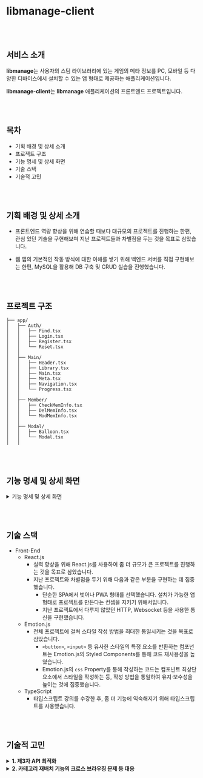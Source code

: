 # libmanage-client

<br/><br/>

## 서비스 소개
**libmanage**는 사용자의 스팀 라이브러리에 있는 게임의 메타 정보를 PC, 모바일 등 다양한 디바이스에서 설치할 수 있는 앱 형태로 제공하는 애플리케이션입니다.

**libmanage-client**는 **libmanage** 애플리케이션의 프론트엔드 프로젝트입니다.

<br/><br/>

## 목차
* 기획 배경 및 상세 소개
* 프로젝트 구조
* 기능 명세 및 상세 화면
* 기술 스택
* 기술적 고민

<br/><br/>

## 기획 배경 및 상세 소개
* 프론트엔드 역량 향상을 위해 연습할 때보다 대규모의 프로젝트를 진행하는 한편, 관심 있던 기술을 구현해보며 지난 프로젝트들과 차별점을 두는 것을 목표로 삼았습니다.

* 웹 앱의 기본적인 작동 방식에 대한 이해를 쌓기 위해 백엔드 서버를 직접 구현해보는 한편, MySQL을 활용해 DB 구축 및 CRUD 실습을 진행했습니다.

<br/><br/>

## 프로젝트 구조
```
├── app/
│   ├── Auth/
│   │   ├── Find.tsx
│   │   ├── Login.tsx
│   │   ├── Register.tsx
│   │   └── Reset.tsx
│   │
│   ├── Main/
│   │   ├── Header.tsx
│   │   ├── Library.tsx
│   │   ├── Main.tsx
│   │   ├── Meta.tsx
│   │   ├── Navigation.tsx
│   │   └── Progress.tsx
│   │
│   ├── Member/
│   │   ├── CheckMemInfo.tsx
│   │   ├── DelMemInfo.tsx
│   │   └── ModMemInfo.tsx
│   │
│   ├── Modal/
│   │   ├── Balloon.tsx
│   │   └── Modal.tsx
│   │
```

<br/><br/>

## 기능 명세 및 상세 화면
<details>
<summary>기능 명세 및 상세 화면</summary>

<br/>

<details>
<summary>1. 기본 화면</summary>
<div markdown="1">

![main](https://user-images.githubusercontent.com/20578093/163828641-81572288-f474-43b1-8184-66774b385769.png)

</div>
</details>

<br/>

<details>
<summary>2. 로그인</summary>
<div markdown="1">

* DB 데이터와의 대조를 통한 **로그인** 기능
* 임의의 사용자 정보 생성을 통한 **게스트 로그인** 기능
* 로그인 없이 사용할 수 있는 **오프라인으로 접속** 기능
![libmng-login](https://user-images.githubusercontent.com/20578093/163829017-557eb190-c4a7-4fa2-b5dc-66a9455ff2e4.png)

</div>
</details>

<br/>

<details>
<summary>3. 사용자 정보 관리</summary>

<br/>

<details>
<summary>3-1. 회원가입</summary>
<div markdown="1">

![libmng-reg](https://user-images.githubusercontent.com/20578093/163829174-f951975e-9c38-415f-bbf6-3ba2ee7c3f2d.png)

</div>
</details>

<br/>

<details>
<summary>3-2. 아이디/비밀번호 찾기</summary>
<div markdown="1">

* 3-2-1. 아이디 찾기
	![libmng_find_id](https://user-images.githubusercontent.com/20578093/163829466-3f33f88e-5f97-4b43-bf53-c4e77766d6cd.png)
* 3-2-2. 비밀번호 찾기
	![libmng_find_pwd](https://user-images.githubusercontent.com/20578093/163829516-16e6ca66-2ab2-474a-90c7-247ed92c307f.png)
* 3-2-3. 경우별 예시
	![libmng_find_ex](https://user-images.githubusercontent.com/20578093/163829567-8fd3c940-013e-4bfe-b4e5-a226d1bbe8dd.png)

	<details>
	<summary>3-2-4. 비밀번호 재설정</summary>
	<div markdown="1">

	* 사용자 요청별 토큰 기반으로 비밀번호 재설정 링크 제공
	* 토큰이 유효할 경우
		![libmng_token_valid](https://user-images.githubusercontent.com/20578093/163829755-41dc4186-f260-472c-b191-0e2d4d0d942a.png)
	* 토큰이 만료된 경우
		![libmng_token_expired](https://user-images.githubusercontent.com/20578093/163829848-653acec0-26a4-43e5-afc8-983877fcbc7a.png)
	* 올바르지 않은 토큰을 사용할 경우
		![libmng_token_invalid](https://user-images.githubusercontent.com/20578093/163829790-21496226-0e26-40a8-969f-016c6dbc1729.png)
	* 오류가 발생한 경우
		![libmng_token_err](https://user-images.githubusercontent.com/20578093/163829843-149dc5fe-b619-47ef-845d-ac59bb0dd2c5.png)

	</div>
	</details>

<br/>

</div>
</details>

<br/>

<details>
<summary>3-3. 회원정보 수정</summary>
<div markdown="1">

* 기능 이용 방법
	![libmng_meminfo_howto](https://user-images.githubusercontent.com/20578093/163830117-4e61e00d-da2f-4aa9-a92b-3717e37a49f8.png)
* 기능 상세
	![libmng_meminfo_mod](https://user-images.githubusercontent.com/20578093/163830125-c9eab841-7c70-4df3-a7d6-d98bf7be7093.png)

</div>
</details>

<br/>

<details>
<summary>3-4. 회원 탈퇴</summary>
<div markdown="1">

* 기능 이용 방법
	![libmng_meminfo_howto](https://user-images.githubusercontent.com/20578093/163830117-4e61e00d-da2f-4aa9-a92b-3717e37a49f8.png)
* 기능 상세
	![libmng_meminfo_out](https://user-images.githubusercontent.com/20578093/163830128-98d72746-8bd3-44e8-8e8c-518a94f2876a.png)

</div>
</details>

</details>

<br/>

<details>
<summary>4. 사용자 라이브러리 관리</summary>

<br/>

<details>
<summary>4-1. 사용자의 스팀 로그인을 통한 라이브러리 정보 등록</summary>
<div markdown="1">

1. 라이브러리를 등록할 스토어(스팀)에 로그인
	![libmng_process](https://user-images.githubusercontent.com/20578093/163830499-1c70cecd-24e9-4f9a-84ef-c6cbc3af423a.png)
2. 백엔드 서버를 통해 보유 게임의 메타데이터 검색 후 DB에 저장
	* 프론트엔드 영역은 Websocket 연결을 통해 진행 상황 정보를 백엔드 서버로부터 수령, 표시
	<details>
	<summary>상태 메시지 일람</summary>
	<div markdown="1">

	1. 보유 중인 라이브러리를 IGDB 서비스에 검색 중입니다.
		* 사용자 라이브러리에 저장된 콘텐츠(= 게임)의 제목을 기반으로 [igdb.com](https://www.igdb.com/) 데이터 검색
		![libmng_search](https://user-images.githubusercontent.com/20578093/163830505-d85aeabd-55b3-4b0e-8771-0a226d4380ff.png)
	2. IGDB 서비스로부터 메타데이터를 수신하는 중입니다. (n 회차 / 전체 m 회)
		* 애플리케이션 배포 플랫폼인 Heroku 설정으로 인해 요청 하나의 길이가 30초를 초과할 경우 강제로 접속 종료가 발생함
			* 테스트 환경에서 25개를 초과하는 아이템에 대해 검색 + 데이터 정렬을 위한 가공 + DB 저장까지 진행했을 때 연결 종료가 발생해 25개 단위로 요청
			* 테스트 환경: 와이파이 환경(5GHz 대역, 공유기까지 약 8m 거리)
		![libmng_get_meta](https://user-images.githubusercontent.com/20578093/163830487-9739134b-980a-4e06-b718-16f5e8e0da7f.png)
	3. 수신한 메타데이터를 가공하는 중입니다.
		* 검색한 메타데이터를 리스트 표시를 위한 형태로 가공
		<details>
		<summary>테이블 구조</summary>
		<div markdown="1">

		* libid: 테이블 내 번호
		* title: 콘텐츠 제목 - 텍스트 리스트 표시용
		* cover: 콘텐츠 섬네일 - 섬네일 리스트 표시용
		* igdb_url: 메타데이터 사이트상 해당 콘텐츠의 검색 결과 url
		* processed: 아래 meta 항목이 igdb 사이트에서 막 검색된 상태인지, libmanage 앱에서 표시를 위해 가공된 상태인지 표시
		* meta: 콘텐츠를 메타데이터 사이트에 검색했을 때 받을 수 있는 데이터
			* igdb의 경우 해당 사이트 고유의 id로 값이 제공되므로, libmanage 앱에서의 표시를 위해 추가 가공이 필요
			<details>
			<summary>미가공 상태 예시</summary>
			<div markdown="1">

			* number 값, string 값, number 형태의 추가 검색이 필요한 id가 혼재된 상태
			```
			{
				"id":42,
				"age_ratings":[3193],
				"aggregated_rating":80,
				"aggregated_rating_count":4,
				"alternative_names":[20708,69677,69678,69679],
				"bundles":[46712,52883],
				"category":0,
				"collection":9,
				"cover":86954,
				"created_at":1297808346,
				"external_games":[14911,62326,76954,148020,247081],
				"first_release_date":1070323200,
				"follows":24,
				"game_engines":[6],
				"game_modes":[1],
				"genres":[5,12],
				"involved_companies":[51,52],
				"keywords":[3,58,67,103,106,132,221,283,453,872,970,1026,1097,1098,1158,1219,1313,1322,1346,1423,1523,1527,2242,3061,3270,4035,4094,4134,4183,4187,4202,4250,4284,4304,4330,4345,4376,4391,4397,4420,4428,4432,4444,4446,4543,4571,4592,4594,4598,4611,4613,4619,4621,4624,4626,4634,4660,4662,4681,4712,4737,4770,4777,4832,4838,4850,4892,4896,4902,4918,4920,4980,4992,5029,5185,5197,5264,5272,5349,5350,5382,5426,5427,5479,5542,5544,5554,5578,5583,5595,5599,5697,5704,5760,5783,5799,5800,5812,5892,5963,6002,6005,6135,6250,6258,6260,6261,6352,6363,6374,6377,6378,6391,6397,6400,6428,6478,6589,6619,6621,6624,6630,6737,6767,7021,7038,7353,7476,7498,7582,7593,7670,8101,8262,8792,8806,8969,8996,9003,9083,9291,9306,9313,9376,9378,9382,9444,9653,10047,10048,10322,11067,11699,11810,12123,12195,12254,12279,12442,13114,13115,13117,16058],
				"name":"Deus Ex: Invisible War",
				"platforms":[6,11],
				"player_perspectives":[1],
				"rating":63.0240945538585,
				"rating_count":83,
				"release_dates":[17,14215],
				"screenshots":[418,419,420,421,422],
				"similar_games":[41,43,2031,3042,5647,9498,9727,11270,19441,19531],
				"slug":"deus-ex-invisible-war",
				"summary":"Several religious and political factions see an opportunity to re-shape a worldwide government to their agendas. In this techno-nightmare, take part in the dark struggle to raise the world from its own ashes.\n\nThis dynamic and innovative 1st person-action/adventure brings a level of reality unprecedented in a videogame. Biotech modifications allow players to see through walls, leap 40 feet into the air, regenerate critical body damage or render yourself radar invisible. Globe-hop to real world locations such as Seattle, Antarctica, and Cairo.",
				"tags":[1,18,268435461,268435468,536870915,536870970,536870979,536871015,536871018,536871044,536871133,536871195,536871365,536871784,536871882,536871938,536872009,536872010,536872070,536872131,536872225,536872234,536872258,536872335,536872435,536872439,536873154,536873973,536874182,536874947,536875006,536875046,536875095,536875099,536875114,536875162,536875196,536875216,536875242,536875257,536875288,536875303,536875309,536875332,536875340,536875344,536875356,536875358,536875455,536875483,536875504,536875506,536875510,536875523,536875525,536875531,536875533,536875536,536875538,536875546,536875572,536875574,536875593,536875624,536875649,536875682,536875689,536875744,536875750,536875762,536875804,536875808,536875814,536875830,536875832,536875892,536875904,536875941,536876097,536876109,536876176,536876184,536876261,536876262,536876294,536876338,536876339,536876391,536876454,536876456,536876466,536876490,536876495,536876507,536876511,536876609,536876616,536876672,536876695,536876711,536876712,536876724,536876804,536876875,536876914,536876917,536877047,536877162,536877170,536877172,536877173,536877264,536877275,536877286,536877289,536877290,536877303,536877309,536877312,536877340,536877390,536877501,536877531,536877533,536877536,536877542,536877649,536877679,536877933,536877950,536878265,536878388,536878410,536878494,536878505,536878582,536879013,536879174,536879704,536879718,536879881,536879908,536879915,536879995,536880203,536880218,536880225,536880288,536880290,536880294,536880356,536880565,536880959,536880960,536881234,536881979,536882611,536882722,536883035,536883107,536883166,536883191,536883354,536884026,536884027,536884029,536886970],
				"themes":[1,18],
				"total_rating":71.51204727692925,
				"total_rating_count":87,
				"updated_at":1635246352,
				"url":"https://www.igdb.com/games/deus-ex-invisible-war",
				"videos":[10],
				"websites":[40860,40861,118817,127466,127467],
				"checksum":"c5d279b8-a8d6-ed33-c612-69f87661f8be"
			}
			```

			</div>
			</details>
			<details>
			<summary>가공 상태 예시</summary>
			<div markdown="1">

			* 표시할 데이터만 추출한 후 개별적인 검색 요청을 통해 유의미한 값을 수령하는 방식으로 가공 진행
			```
			{
				"artworks":["ars1d"],
				"covers":["co1vok"],
				"collections":["Batman: Arkham"],
				"genres":["Hack and slash/Beat ''em up","Adventure"],
				"game_videos":["T8bu2Y_cZb8"],
				"game_modes":["Single player"],
				"player_perspectives":["Third person"],
				"franchises":["Batman"],
				"release_dates":[{"id":208307,"human":"Mar 26, 2010","platform":6,"platform_name":"PC (Microsoft Windows)"},{"id":208308,"human":"May 11, 2010","platform":9,"platform_name":"PlayStation 3"},{"id":208309,"human":"May 11, 2010","platform":12,"platform_name":"Xbox 360"},{"id":208310,"human":"Nov 03, 2011","platform":14,"platform_name":"Mac"},{"id":208311,"human":"Mar 26, 2010","platform":9,"platform_name":"PlayStation 3"},{"id":208312,"human":"Mar 26, 2010","platform":12,"platform_name":"Xbox 360"}],
				"platforms":["PC (Microsoft Windows)","PlayStation 3","Xbox 360","Mac"],
				"themes":["Action","Horror","Stealth"],
				"age_ratings":[{"id":29694,"category":1,"rating":10},{"id":29695,"category":2,"rating":3}],
				"screenshots":["giqxuveuvxoc9e8zwh64","ppduuwevxcv7ttbs6pwy","ks88mlsjpk5ggdniz4sw","m5cbxh6yq3cobpe6dord","uqtqx7bajgm51ld0sjxg"],
				"involved_companies":[{"id":51849,"company":50,"developer":false,"publisher":true,"company_name":"WB Games"},{"id":106800,"company":164,"developer":true,"publisher":false,"company_name":"Rocksteady Studios"},{"id":106801,"company":4,"developer":false,"publisher":true,"company_name":"Eidos Interactive"},{"id":106802,"company":23,"developer":false,"publisher":false,"company_name":"Feral Interactive"},{"id":106803,"company":165,"developer":false,"publisher":true,"company_name":"DC Entertainment"}],
				"websites":[{"id":40018,"category":13,"url":"https://store.steampowered.com/app/35140"},{"id":120154,"category":16,"url":"https://www.epicgames.com/store/en-US/product/batman-arkham-asylum/home"},{"id":150964,"category":1,"url":"http://rocksteadyltd.com/#arkham-asylum"},{"id":150965,"category":6,"url":"https://www.twitch.tv/rocksteady"},{"id":150966,"category":9,"url":"https://www.youtube.com/user/BatmanArkhamCity"},{"id":150967,"category":4,"url":"https://www.facebook.com/BatmanArkhamUK"},{"id":150968,"category":5,"url":"https://twitter.com/batmanarkham"},{"id":150969,"category":8,"url":"https://www.instagram.com/batmanarkham"},{"id":150970,"category":14,"url":"https://www.reddit.com/r/BatmanArkham"},{"id":150971,"category":2,"url":"https://batman.fandom.com/wiki/Batman:_Arkham_Asylum"}],
				"name":"Batman: Arkham Asylum - Game of the Year Edition",
				"summary":"Critically acclaimed Batman: Arkham Asylum returns with a remastered Game of the Year Edition, featuring 4 extra Challenge Maps. The additional Challenge Maps are Crime Alley; Scarecrow Nightmare; Totally Insane and Nocturnal Hunter (both from the Insane Night Map Pack). \n- Utilize the unique FreeFlow™ combat system to chain together unlimited combos seamlessly and battle with huge groups of The Joker’s henchmen in brutal melee brawls \n- Investigate as Batman, the WORLD’S GREATEST DETECTIVE, by solving intricate puzzles with the help of cutting edge forensic tools including x-ray scanning, fingerprint scans, ‘Amido Black’ spray and a pheromone tracker \n- Face off against Gotham’s greatest villains including The Joker, HARLEY QUINN, POISON IVY and KILLER CROC \n- Become the Invisible Predator™ with Batman’s fear takedowns and unique vantage point system to move without being seen and hunt enemies \n- Choose multiple takedown methods, including swooping from the sky and smashing through walls. \n- Explore every inch of Arkham Asylum and roam freely on the infamous island, presented for the first time ever in its gritty and realistic entirety \n- Experience what it’s like to be BATMAN using BATARANGS, explosive gel aerosol, The Batclaw, sonar resonator and the line launcher \n- Unlock more secrets by completing hidden challenges in the world and develop and customize equipment by earning experience points \n- Enjoy complete superhero freedom in the environment with the use of Batman’s grapnel gun to get to any place you can see, jump from any height and glide in any direction",
				"totalRating":89.39922440890159
			}
			```

			</div>
			</details>
		```
		+--------------+-------------+------+-----+---------+----------------+
		| Field        | Type        | Null | Key | Default | Extra          |
		+--------------+-------------+------+-----+---------+----------------+
		| libid        | int(11)     | No   | PRI | NULL    | auto_increment |
		| title        | text        | No   |     | NULL    |                |
		| cover        | text        | Yes  |     | NULL    |                |
		| igdb_url     | text        | No   |     | NULL    |                |
		| processed    | char(5)     | No   |     | NULL    |                |
		| meta         | text        | No   |     | NULL    |                |
		+--------------+-------------+------+-----+---------+----------------+
		```

		</div>
		</details>

		![libmng_proc_meta](https://user-images.githubusercontent.com/20578093/163830494-c5dbc240-6556-4066-af5b-a940d8720ed5.png)

	4. 메타데이터의 저장이 완료됐습니다.
		* 사용자 라이브러리에 등록된 모든 아이템의 메타데이터를 검색, 가공한 후 DB에 저장까지 마친 상태
		![libmng_save_done](https://user-images.githubusercontent.com/20578093/163830503-48aeebef-6628-4353-8eeb-828c09cb474b.png)

	</div>
	</details>

</div>
</details>

<br/>

<details>
<summary>4-2. 카테고리 관리</summary>
<div markdown="1">

* 원하는 목록만 표시
	![libmng_cat_filter](https://user-images.githubusercontent.com/20578093/163830869-b42cde91-d194-4aac-adac-e4ac38e088ae.png)
	<details>
	<summary>카테고리 목록 정렬 기능</summary>
	<div markdown="1">

	![libmng_cat_reorder](https://user-images.githubusercontent.com/20578093/163830872-9c752e63-1389-4f14-bb0d-28bddbc67bac.png)

	</div>
	<details>
	<summary>기능 시연</summary>
	<div markdown="1">

	![libmng_cat_reorder_demo](https://user-images.githubusercontent.com/20578093/163830853-009708fb-8d2a-47a0-85b9-a004258072e4.gif)

	</div>
	</details>
	</details>

</div>
</details>

<br/>

<details>
<summary>4-3. 라이브러리 텍스트/섬네일 표시</summary>
<div markdown="1">

* 텍스트 리스트
	![libmng_txt_list](https://user-images.githubusercontent.com/20578093/163831234-c6c5c7cd-1110-4320-91d8-fc902c7f15eb.png)
* 섬네일 리스트
	![libmng_thumbs_list](https://user-images.githubusercontent.com/20578093/163831228-8ac92217-054c-477d-87ce-584e7c5d18b6.png)

	<details>
	<summary>섬네일 크기 조정 시연</summary>
	<div markdown="1">

	![libmng_thumbs_resize_demo](https://user-images.githubusercontent.com/20578093/163831207-345f157e-55e6-4083-98ca-630a9743dd63.gif)

	</div>
	</details>

</div>
</details>

<br/>

<details>
<summary>4-4. 라이브러리 필터링 기능</summary>

<br/>

<details>
<summary>4-4-1. 카테고리/스토어 단위 필터 시연</summary>
<div markdown="1">

* 기본 State: `all`
	* all 버튼을 누를 경우 목록 제거/표시 전환
* 개별 스토어 클릭(= 클릭 1회) → state를 해당 스토어(steam)로 변경
	* 스토어 버튼 2회째 클릭: 목록 제거
	* 스토어 버튼 3회째 클릭: 목록 표시
![libmng_lib_store_filter](https://user-images.githubusercontent.com/20578093/163831420-c344438a-ee53-4ec8-8e1c-e59c3f55c7ce.gif)

</div>
</details>

<br/>

<details>
<summary>4-4-2. 라이브러리 내 필터 시연</summary>
<div markdown="1">

* `Array.prototype.filter()`를 사용해 표시 아이템 필터링
![libmng_lib_txt_filter](https://user-images.githubusercontent.com/20578093/163831428-57ad0cce-219b-4cc2-ad26-0b9610ea4181.gif)

</div>
</details>
</details>

<br/>

<details>
<summary>4-5. 라이브러리 열람</summary>
<div markdown="1">

* 사용자 라이브러리 중 [igdb.com](https://www.igdb.com/) 등록 데이터 열람 기능
	<details>
	<summary>항목</summary>
	<div markdown="1">

	* 메타 점수
	* 연령 제한
	* 게임 소개
	* 게임 스크린샷 등 미디어
	* 상세 정보

	</div>
	</details>
* 열람 화면
	![libmng_meta_main](https://user-images.githubusercontent.com/20578093/163831575-851eb917-feae-4030-8507-75777fcc2659.png)
* 스크린샷 열람
	![libmng_meta_media](https://user-images.githubusercontent.com/20578093/163831592-aef56b52-e591-4eb9-ac92-7bc393062144.png)
* 기타 상세 정보 열람
	![libmng_meta_meta](https://user-images.githubusercontent.com/20578093/163831598-0c721549-37e2-48be-958d-ee8f82bee3bc.png)
</div>
</details>

</details>
</details>

<br/><br/>

## 기술 스택
* Front-End
	* React.js
      - 실력 향상을 위해 React.js를 사용하여 좀 더 규모가 큰 프로젝트를 진행하는 것을 목표로 삼았습니다.
      - 지난 프로젝트와 차별점을 두기 위해 다음과 같은 부분을 구현하는 데 집중했습니다.
          - 단순한 SPA에서 벗어나 PWA 형태를 선택했습니다. 설치가 가능한 앱 형태로 프로젝트를 만든다는 컨셉을 지키기 위해서입니다.
          - 지난 프로젝트에서 다루지 않았던 HTTP, Websocket 등을 사용한 통신을 구현했습니다.
	* Emotion.js
      - 전체 프로젝트에 걸쳐 스타일 작성 방법을 최대한 통일시키는 것을 목표로 삼았습니다.
          - `<button>`, `<input>` 등 유사한 스타일의 특정 요소를 반환하는 컴포넌트는 Emotion.js의 Styled Components를 통해 코드 재사용성을 높였습니다.
          - Emotion.js의 `css` Property를 통해 작성하는 코드는 컴포넌트 최상단 요소에서 스타일을 작성하는 등, 작성 방법을 통일하여 유지·보수성을 높이는 것에 집중했습니다.
	* TypeScript
    	* 타입스크립트 강의를 수강한 후, 좀 더 기능에 익숙해지기 위해 타입스크립트를 사용했습니다.

<br/><br/>

## 기술적 고민

<details>
<summary><span style="font-weight: bold;">1. 제3자 API 최적화</span></summary>
<div markdown="1">

  * **요약**
    - 데이터 로딩 속도를 높이기 위해 제3자 API 최적화 진행, 약 200개의 테스트 데이터를 한꺼번에 처리하는 대신 개별적으로 처리하도록 하여 데이터 표시 속도 40배 증가

  * **문제 상황**
    - 사용자의 Steam 보유 게임 목록을 검색해 받아온 메타 데이터를 사용자에게 표시하는 속도가 너무 느림
    - 설명
      - 메타 데이터는 `{"id":0000,"age_ratings":[344,43418 ... }`과 같은 형태(이하 **raw 형태**)로 제공되며, 이 중 사용자에게 표시할 데이터는 15가지임
      - 각각의 항목에 저장된 값은 api 제공 업체인 igdb.com에서 사용하는 값으로, 자세한 데이터 열람을 원할 경우 추가적인 요청이 필요함
        - 예를 들어 위 `age_ratings`의 `344`값이 무엇을 뜻하는지 알고 싶을 경우, `[요청 주소]/age_ratings`에 `344`값에 대한 검색 과정을 거쳐야 온전한 값을 얻을 수 있음
      - 테스트 환경(= 200개) 기준, raw 형태의 메타 데이터를 받아오는 시간 자체는 길지 않아 개별 쿼리 방식으로 DB에 저장함
      - 문제가 되는 부분은 DB에 저장된 raw 형태의 메타 데이터를 추가 요청으로 가공하는 과정을 거쳐 사용자에게 표시하는 부분임

  * **접근 방법 및 해결**
    * **원인 파악**: api가 한 번에 처리하는 데이터 수가 너무 적음
      - 메타 데이터 제공 서비스인 igdb.com의 api는 초당 4건의 요청만 처리할 수 있기 때문임
      - 해당 비율을 넘어갈 경우 429 오류가 반환되며 메타 데이터를 가공하는 절차가 종료됨
    * **1차 해결안**: 멀티 쿼리를 사용해 한 번에 받아오는 데이터양을 늘림
      - 멀티 쿼리는 igdb.com의 api가 제공하는 기능으로, 한 번에 다수의 요청을 처리하는 기능임
      - 멑리 쿼리를 사용하면 10개의 요청을 하나의 요청으로 처리할 수 있기 때문에, 초당 최대 40건의 요청을 처리할 수 있음
    * **2차 문제**: 요청 목록의 응답을 전부 받아오기 전에 다음 절차로 넘어가 버림
      - 원인: `forEach`, `setTimeout`을 조합해 쿼리를 보내는 방식으로 코드를 구현했었는데, 루프 종료 조건을 데이터 수령이 아니라 변수 `count`의 값으로 설정했기 때문
      - 개발 당시에는 코드 구조를 최대한 변경하지 않고 문제를 해결하는 것을 우선순위로 삼았기 때문에, 임시로 마지막 요청을 한 번 더 보내는 것으로 진행함
    * **2차 해결안**: `Promise.all(Settled)` → `forEach` + `setTimeout` 롤백
      - 각각의 쿼리는 `Promise`를 반환하므로, `Promise.all(Settled)`를 사용해 `response`를 한 번에 처리하고자 함
      - `Promise.all(Settled)` 적용 결과 목록의 첫 번째 항목의 데이터는 제대로 반환이 됐으나, 나머지 `response`는 값이 전부 `undefined`로 변하는 문제가 발생함
      - `forEach` 반복문 내부에서 `Promise.all(Settled)`를 사용했던 것이 원인으로 보임
      - 개발 당시 원인을 발견하지 못했고, 요청을 한 번 더 보내는 방식으로 요청이 누락되는 문제 자체는 해결됐기 때문에 `forEach` + `setTimeout`을 통한 개별 요청으로 롤백해 기능을 구현함
    * **3차 문제**: 200개 데이터 처리에 시간이 너무 오래 걸림
      - 원인: 약 200개의 게임의 메타 데이터를 구성하는 개별 항목들에 대한 쿼리를 개별적으로 시행
      - 전체 메타 데이터 수령에 20분 이상 소요됨
    * **3차 해결안**: 사용자가 특정 게임의 정보 열람을 위해 클릭할 때 데이터를 받아오도록 수정
      - 기존 방식
        - 전체 게임 목록 →
        raw 형태 메타 데이터 수령 →
        개별 데이터 쿼리 과정을 `forEach` + `setTimeout`을 사용해 개별적으로 진행
      - 개선 방식
        - 최초 열람 항목
          - 사용자가 특정 게임을 선택 →
          `forEach` + `setTimeout`으로 `Promise` 배열 생성 →
          `Promise.allSettled`로 한 번에 처리 →
          메타 데이터 가공 후 사용자에 표시
          - 가공된 데이터는 최초로 수령한 raw 형태 메타 데이터를 대신하여 DB에 저장
        - 중복 열람 항목
          - 최초 열람 시점에 가공 및 저장된 메타 데이터를 DB에서 불러와 표시
    * **개선 결과**
      - (최초 열람 항목) 메타 데이터 수령부터 표시까지 30초 소요되어 **약 40배**의 데이터 표시 속도 증가 효과

</div>
</details>

<details>
<summary><span style="font-weight: bold;">2. 카테고리 재배치 기능의 크로스 브라우징 문제 등 대응</span></summary>
<div markdown="1">

* **요약**
  - clone-react-dnd 프로젝트를 사용해 구현한 카테고리 재배치 기능이 브라우저 종류, 디바이스 종류에 따라 작동하지 않는 문제가 발생

* **문제 상황**
  1. Google Chrome, Mozilla Firefox에서 문제없이 작동하던 카테고리 재배치 기능이 Safari 브라우저에서 오류가 발생함
     	- 드래그 요소를 한 칸만 이동시켜도 목록의 끝으로 이동하는 현상이 발생함
  2. 카테고리 재배치 기능이 모바일 브라우저에서 작동하지 않는 문제를 확인함

* **접근 방법 및 해결**
  - 원인 파악
  	- **브라우저 호환 문제**
      - clone-react-dnd 라이브러리 구현 당시 `dragend` 이벤트를 사용해 드래그, 드롭 이벤트를 모두 `useDragClone` Hook에서 처리하려 한 것이 원인이 됨
      - Safari 브라우저에서 `dragend` 이벤트가 실제 커서가 이동한 거리를 반환하는 게 아니라 가상의 값을 반환하여 요소가 이동할 거리가 과도하게 책정되는 것이 원인이 됨
  	- **모바일 브라우저 미작동 문제**
      - 모바일 브라우저에서 드래그 앤 드롭 이벤트가 아예 작동하지 않았는데, 원인은 드래그 앤 드롭 이벤트에 존재하는 `dataTransfer` 객체가 터치 이벤트에 없기 때문으로 보임
  - 해결안
  	- **브라우저 호환 문제**
      - clone-react-dnd 프로젝트: 기존 `useDragClone` Hook에서 `dragend`로 처리하던 드롭 관련 판정을 `useDropClone` Hook에서 `drop`으로 처리하도록 수정
      - Library Manager 프로젝트: 변경된 라이브러리 사용 방법에 맞춰 카테고리 재배치 로직을 일부 수정
  	- **모바일 브라우저 미작동 문제**
			- 터치 이벤트로 드래그 앤 드롭과 유사한 효과를 구현함
        - `touchstart` 이벤트에서 드래그 대상을 복제해 드래그 대상의 이동 경로를 표현할 대상으로 삼음
        - `touchmove` 이벤트에서 복제한 드래그 요소의 이동 경로 표현, 드롭할 좌표 저장, 드롭할 위치 표시의 기능을 수행함
        - `touchend` 이벤트에서 실제 드래그 대상의 위치를 재배치함

* **적용 결과**
  - 데스크톱 환경 기준 Google Chrome, Mozilla Firefox, Safari 브라우저에서 카테고리 재배치 기능이 모두 정상적으로 작동함
  - 모바일 브라우저에서 카테고리 재배치 기능이 정상적으로 작동함

</div>
</details>
